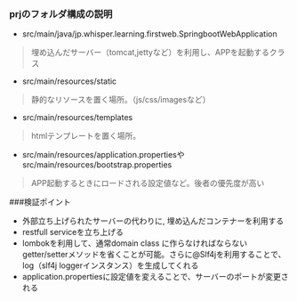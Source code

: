 ### prjのフォルダ構成の説明
- src/main/java/jp.whisper.learning.firstweb.SpringbootWebApplication
>埋め込んだサーバー（tomcat,jettyなど）を利用し、APPを起動するクラス
- src/main/resources/static
>静的なリソースを置く場所。（js/css/imagesなど）
- src/main/resources/templates
>htmlテンプレートを置く場所。
- src/main/resources/application.propertiesやsrc/main/resources/bootstrap.properties
>APP起動するときにロードされる設定値など。後者の優先度が高い



###検証ポイント
- 外部立ち上げられたサーバーの代わりに, 埋め込んだコンテナーを利用する
- restfull serviceを立ち上げる
- lombokを利用して、通常domain class に作らなければならないgetter/setterメソッドを省くことが可能。さらに@Slf4jを利用することで、log（slf4j loggerインスタンス）を生成してくれる
- application.propertiesに設定値を変えることで、サーバーのポートが変更される
